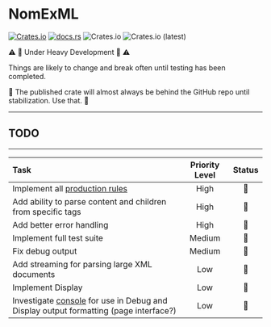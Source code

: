 # NomExML

[![Crates.io](https://img.shields.io/crates/v/nom-xml)](https://crates.io/crates/nom-xml)  [![docs.rs](https://img.shields.io/docsrs/nom-xml)](https://docs.rs/nom-xml/0.1.0-pre-alpha/nom_xml/) ![Crates.io](https://img.shields.io/crates/l/nom-xml/0.1.0-pre-alpha) ![Crates.io (latest)](https://img.shields.io/crates/dv/nom_xml)

:warning: :construction: Under Heavy Development :construction: :warning:

Things are likely to change and break often until testing has been completed.

:rotating_light: The published crate will almost always be behind the GitHub repo until stabilization. Use that. :rotating_light:

---
## TODO
---
| Task | Priority Level | Status |
|:----------------------|:----------:|:-----:|
| Implement all [production rules](docs/parser_implementation_tracking.md)  | High | :construction: |
| Add ability to parse content and children from specific tags | High | :construction: |
| Add better error handling | High | :thought_balloon: |
| Implement full test suite | Medium | :thought_balloon: |
| Fix debug output | Medium | :thought_balloon: |
| Add streaming for parsing large XML documents | Low | :thought_balloon: |
| Implement Display | Low | :thought_balloon: |
| Investigate [console](https://crates.io/crates/console) for use in Debug and Display output formatting (page interface?) | Low | :thought_balloon: |

